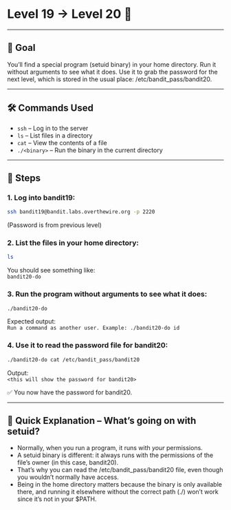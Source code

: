 # Level 19 → Level 20 🔐

---

## 🎯 Goal  
You’ll find a special program (setuid binary) in your home directory. Run it without arguments to see what it does. Use it to grab the password for the next level, which is stored in the usual place: /etc/bandit_pass/bandit20.  

---

## 🛠️ Commands Used

- `ssh` – Log in to the server
- `ls` – List files in a directory
- `cat` – View the contents of a file
- `./<binary>` – Run the binary in the current directory

---

## 🚀 Steps  
### 1. Log into bandit19:  
   ```bash
   ssh bandit19@bandit.labs.overthewire.org -p 2220
   ```
   (Password is from previous level)  

### 2. List the files in your home directory:  
   ```bash
   ls
   ```
   You should see something like:  
   `bandit20-do`  

### 3. Run the program without arguments to see what it does:  
   ```bash
   ./bandit20-do
   ```
   Expected output:  
   `Run a command as another user. Example: ./bandit20-do id ` 

### 4. Use it to read the password file for bandit20:  
   ```bash
   ./bandit20-do cat /etc/bandit_pass/bandit20
   ``` 
   Output:  
   `<this will show the password for bandit20>`  

✅ You now have the password for bandit20.  

---

## 📘 Quick Explanation – What’s going on with setuid?  

- Normally, when you run a program, it runs with *your* permissions.  
- A setuid binary is different: it always runs with the permissions of the file’s owner (in this case, bandit20).  
- That’s why you can read the /etc/bandit_pass/bandit20 file, even though you wouldn’t normally have access.  
- Being in the home directory matters because the binary is only available there, and running it elsewhere without the correct path (./) won’t work since it’s not in your $PATH.  

